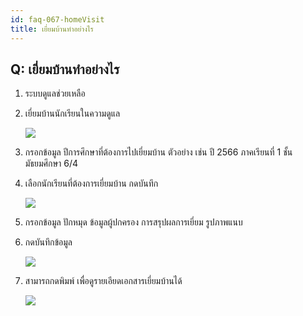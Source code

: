 ```yaml
---
id: faq-067-homeVisit
title: เยี่ยมบ้านทำอย่างไร
---
```


## Q: เยี่ยมบ้านทำอย่างไร

1. ระบบดูแลช่วยเหลือ
2. เยี่ยมบ้านนักเรียนในความดูแล

    ![](/img/manual/faq/67-1.gif)

3. กรอกข้อมูล ปีการศึกษาที่ต้องการไปเยี่ยมบ้าน
ตัวอย่าง เช่น ปี 2566 ภาคเรียนที่ 1 ชั้นมัธยมศึกษา 6/4

4. เลือกนักเรียนที่ต้องการเยี่ยมบ้าน กดบันทึก

    ![](/img/manual/faq/67-2.gif)

5. กรอกข้อมูล ปักหมุด ข้อมูลผู้ปกครอง การสรุปผลการเยี่ยม รูปภาพแนบ

6. กดบันทึกข้อมูล

    ![](/img/manual/faq/67-3.gif)

7. สามารถกดพิมพ์ เพื่อดูรายเอียดเอกสารเยี่ยมบ้านได้

    ![](/img/manual/faq/67-4.gif)